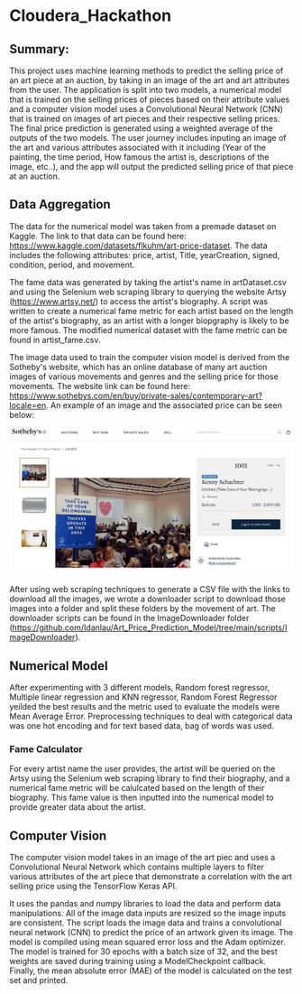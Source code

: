 # Cloudera_Hackathon

## Summary:
This project uses machine learning methods to predict the selling price of an art piece at an auction, by taking in an image of the art and art attributes from the user. The application is split into two models, a numerical model that is trained on the selling prices of pieces based on their attribute values and a computer vision model uses a Convolutional Neural Network (CNN) that is trained on images of art pieces and their respective selling prices. The final price prediction is generated using a weighted average of the outputs of the two models. The user journey includes inputing an image of the art and various attributes associated with it including (Year of the painting, the time period, How famous the artist is, descriptions of the image, etc..), and the app will output the predicted selling price of that piece at an auction. 

## Data Aggregation

The data for the numerical model was taken from a premade dataset on Kaggle. The link to that data can be found here: https://www.kaggle.com/datasets/flkuhm/art-price-dataset. The data includes the following attributes: price, artist, Title, yearCreation, signed, condition, period, and movement.

The fame data was generated by taking the artist's name in artDataset.csv and using the Selenium web scraping library to querying the website Artsy (https://www.artsy.net/) to access the artist's biography. A script was written to create a numerical fame metric for each artist based on the length of the artist's biography, as an artist with a longer biopgraphy is likely to be more famous. The modified numerical dataset with the fame metric can be found in artist_fame.csv.

The image data used to train the computer vision model is derived from the Sotheby's website, which has an online database of many art auction images of various movements and genres and the selling price for those movements. The website link can be found here: https://www.sothebys.com/en/buy/private-sales/contemporary-art?locale=en. An example of an image and the associated price can be seen below:


<img src="/docs/Sotheby's Image.png"/>

After using web scraping techniques to generate a CSV file with the links to download all the images, we wrote a downloader script to download those images into a folder and split these folders by the movement of art. The downloader scripts can be found in the ImageDownloader folder (https://github.com/Idanlau/Art_Price_Prediction_Model/tree/main/scripts/ImageDownloader). 

## Numerical Model
After experimenting with 3 different models, Random forest regressor, Multiple linear regression and KNN regressor, Random Forest Regressor yeilded the best results and the metric used to evaluate the models were Mean Average Error. Preprocessing techniques to deal with categorical data was one hot encoding and for text based data, bag of words was used.

### Fame Calculator
For every artist name the user provides, the artist will be queried on the Artsy using the Selenium web scraping library to find their biography, and a numerical fame metric will be calulcated based on the length of their biography. This fame value is then inputted into the numerical model to provide greater data about the artist. 

## Computer Vision
The computer vision model takes in an image of the art piec and uses a Convolutional Neural Network which contains multiple layers to filter various attributes of the art piece that demonstrate a correlation with the art selling price using the TensorFlow Keras API.

It uses the pandas and numpy libraries to load the data and perform data manipulations. All of the image data inputs are resized so the image inputs are consistent. The script loads the image data and trains a convolutional neural network (CNN) to predict the price of an artwork given its image. The model is compiled using mean squared error loss and the Adam optimizer. The model is trained for 30 epochs with a batch size of 32, and the best weights are saved during training using a ModelCheckpoint callback. Finally, the mean absolute error (MAE) of the model is calculated on the test set and printed.
